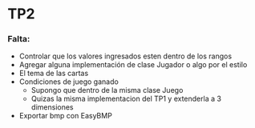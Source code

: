 # TP2

### Falta:
- Controlar que los valores ingresados esten dentro de los rangos
- Agregar alguna implementación de clase Jugador o algo por el estilo 
- El tema de las cartas 
- Condiciones de juego ganado
  - Supongo que dentro de la misma clase Juego 
  - Quizas la misma implementacion del TP1 y extenderla a 3 dimensiones 
- Exportar bmp con EasyBMP 
